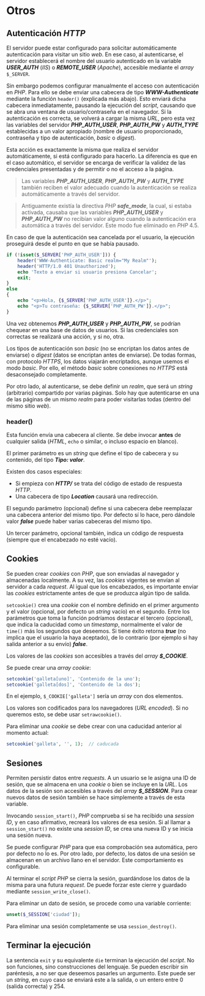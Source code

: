 # Otros

## Autenticación *HTTP*

El servidor puede estar configurado para solicitar automáticamente autenticación para visitar un sitio *web*. En ese caso, al autenticarse, el servidor establecerá el nombre del usuario autenticado en la variable ***USER_AUTH*** (*IIS*) o ***REMOTE_USER*** (*Apache*), accesible mediante el *array* `$_SERVER`.

Sin embargo podemos configurar manualmente el acceso con autenticación en *PHP*. Para ello se debe enviar una cabecera de tipo ***WWW-Authenticate*** mediante la función `header()` (explicada más abajo). Esto enviará dicha cabecera inmediatamente, pausando la ejecución del *script*, causando que se abra una ventana de usuario/contraseña en el navegador. Si la autenticación es correcta, se volverá a cargar la misma *URL*, pero esta vez las variables del servidor ***PHP_AUTH_USER***, ***PHP_AUTH_PW*** y ***AUTH_TYPE*** establecidas a un valor apropiado (nombre de usuario proporcionado, contraseña y tipo de autenticación, *basic* o *digest*).

Esta acción es exactamente la misma que realiza el servidor automáticamente, si está configurado para hacerlo. La diferencia es que en el caso automático, el servidor se encarga de verificar la validez de las credenciales presentadas y de permitir o no el acceso a la página.

> Las variables ***PHP_AUTH_USER***, ***PHP_AUTH_PW*** y ***AUTH_TYPE*** también reciben el valor adecuado cuando la autenticación se realiza automáticamente a través del servidor.

> Antiguamente existía la directiva *PHP* ***safe_mode***, la cual, si estaba activada, causaba que las variables ***PHP_AUTH_USER*** y ***PHP_AUTH_PW*** no recibían valor alguno cuando la autenticación era automática a través del servidor. Este modo fue eliminado en *PHP* 4.5.

En caso de que la autenticación sea cancelada por el usuario, la ejecución proseguirá desde el punto en que se había pausado.

```php
if (!isset($_SERVER['PHP_AUTH_USER'])) {
    header('WWW-Authenticate: Basic realm="My Realm"');
    header('HTTP/1.0 401 Unauthorized');
    echo 'Texto a enviar si usuario presiona Cancelar';
    exit;
}
else
{
    echo "<p>Hola, {$_SERVER['PHP_AUTH_USER']}.</p>";
    echo "<p>Tu contraseña: {$_SERVER['PHP_AUTH_PW']}.</p>";
}
```

Una vez obtenemos ***PHP_AUTH_USER*** y ***PHP_AUTH_PW***, se podrían chequear en una base de datos de usuarios. Si las credenciales son correctas se realizará una acción, y si no, otra.

Los tipos de autenticación son *basic* (no se encriptan los datos antes de enviarse) o *digest* (datos se encriptan antes de enviarse). De todas formas, con protocolo *HTTPS*, los datos viajarán encriptados, aunque usemos el modo *basic*. Por ello, el método *basic* sobre conexiones no *HTTPS* está desaconsejado completamente.

Por otro lado, al autenticarse, se debe definir un *realm*, que será un *string* (arbitrario) compartido por varias páginas. Solo hay que autenticarse en una de las páginas de un mismo *realm* para poder visitarlas todas (dentro del mismo sitio *web*).

### header()

Esta función envía una cabecera al cliente. Se debe invocar **antes** de cualquier salida (*HTML*, `echo` o similar, o incluso espacio en blanco).

El primer parámetro es un *string* que define el tipo de cabecera y su contenido, del tipo ***Tipo: valor***.

Existen dos casos especiales:

- Si empieza con ***HTTP/*** se trata del código de estado de respuesta *HTTP*.
- Una cabecera de tipo ***Location*** causará una redirección.

El segundo parámetro (opcional) define si una cabecera debe reemplazar una cabecera anterior del mismo tipo. Por defecto sí lo hace, pero dándole valor ***false*** puede haber varias cabeceras del mismo tipo.

Un tercer parámetro, opcional también, indica un código de respuesta (siempre que el encabezado no esté vacío).

## Cookies

Se pueden crear *cookies* con *PHP*, que son enviadas al navegador y almacenadas localmente. A su vez, las *cookies* vigentes se envían al servidor a cada *request*. Al igual que los encabezados, es importante enviar las *cookies* estrictamente antes de que se produzca algún tipo de salida.

`setcookie()` crea una *cookie* con el nombre definido en el primer argumento y el valor (opcional, por defecto un *string* vacío) en el segundo. Entre los parámetros que toma la función podríamos destacar el tercero (opcional), que indica la caducidad como un *timestamp*, normalmente el valor de `time()` más los segundos que deseemos. Si tiene éxito retorna ***true*** (no implica que el usuario la haya aceptado), de lo contrario (por ejemplo si hay salida anterior a su envío) ***false***.

Los valores de las *cookies* son accesibles a través del *array* ***\$\_COOKIE***.

Se puede crear una *array cookie*:

```php
setcookie('galleta[uno]', 'Contenido de la uno');
setcookie('galleta[dos]', 'Contenido de la dos');
```

En el ejemplo, `$_COOKIE['galleta']` sería un *array* con dos elementos.

Los valores son codificados para los navegadores (*URL encoded*). Si no queremos esto, se debe usar `setrawcookie()`.

Para eliminar una *cookie* se debe crear con una caducidad anterior al momento actual:

```php
setcookie('galleta', '', 1);  // caducada
```

## Sesiones

Permiten persistir datos entre *requests*. A un usuario se le asigna una ID de sesión, que se almacena en una *cookie* o bien se incluye en la *URL*. Los datos de la sesión son accesibles a través del *array* ***\$\_SESSION***. Para crear nuevos datos de sesión también se hace simplemente a través de esta variable.

Invocando `session_start()`, *PHP* comprueba si se ha recibido una *session ID*, y en caso afirmativo, recreará los valores de esa sesión. Si al llamar a `session_start()` no existe una *session ID*, se crea una nueva ID y se inicia una sesión nueva.

Se puede configurar *PHP* para que esa comprobación sea automática, pero por defecto no lo es. Por otro lado, por defecto, los datos de una sesión se almacenan en un archivo llano en el servidor. Este comportamiento es configurable.

Al terminar el *script PHP* se cierra la sesión, guardándose los datos de la misma para una futura *request*. De puede forzar este cierre y guardado mediante `session_write_close()`.

Para eliminar un dato de sesión, se procede como una variable corriente:

```php
unset($_SESSION['ciudad']);
```

Para eliminar una sesión completamente se usa `session_destroy()`.

## Terminar la ejecución

La sentencia `exit` y su equivalente `die` terminan la ejecución del *script*. No son funciones, sino construcciones del lenguaje. Se pueden escribir sin paréntesis, a no ser que deseemos pasarles un argumento. Este puede ser un *string*, en cuyo caso se enviará este a la salida, o un entero entre 0 (salida correcta) y 254.
